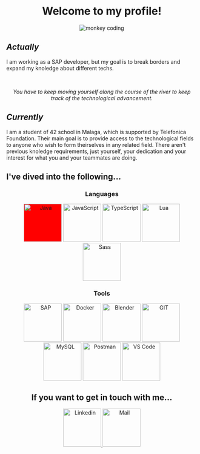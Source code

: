 <h1 align="center">Welcome to my profile!</h1>

<div align="center">
  <img src="https://media3.giphy.com/media/QXwtfadqo7wbfmT46H/giphy.gif" alt="monkey coding"/>
</div>

<h2><i>Actually</i></h2>
<p>
  I am working as a SAP developer, but my goal is to break borders and expand my knoledge about different techs.
</p>
<br/>
<p align="center">
  <i>You have to keep moving yourself along the course of the river to keep track of the technological advancement.</i>
</p>

<h2><i>Currently</i></h2>
<p>
I am a student of 42 school in Malaga, which is supported by Telefonica Foundation. Their main goal is to provide access to the technological fields to anyone who wish to form theirselves in any related field. There aren't previous knoledge requirements, just yourself, your dedication and your interest for what you and your teammates are doing.
</p>

<h2>I've dived into the following...</h2>
<div align="center">
<h3>Languages</h3>
  <img style="background-color: red;" width="100px" src="https://www.svgrepo.com/show/452234/java.svg" alt="Java"/>
  <img width="100px" src="https://www.svgrepo.com/show/349419/javascript.svg" alt="JavaScript"/>
  <img width="100px" src="https://www.svgrepo.com/show/349540/typescript.svg" alt="TypeScript"/>
  <img width="100px" src="https://www.svgrepo.com/show/354020/lua.svg" alt="Lua"/>
  <img width="100px" src="https://www.svgrepo.com/show/374061/sass.svg" alt="Sass"/>
</div>
<div align="center">
  <h3>Tools</h3>
  <img width="100px" src="https://www.svgrepo.com/show/331567/sap.svg" alt="SAP"/>
  <img width="100px" src="https://www.svgrepo.com/show/448221/docker.svg" alt="Docker"/>
  <img width="100px" src="https://www.svgrepo.com/show/353488/blender.svg" alt="Blender"/>
  <img width="100px" src="https://www.svgrepo.com/show/452210/git.svg" alt="GIT"/>
  <img width="100px" src="https://www.svgrepo.com/show/303251/mysql-logo.svg" alt="MySQL"/>
  <img width="100px" src="https://www.svgrepo.com/show/354202/postman-icon.svg" alt="Postman"/>
  <img width="100px" src="https://www.svgrepo.com/show/354522/visual-studio-code.svg" alt="VS Code"/>
</div>

<h2 align="center">If you want to get in touch with me...</h2>
<div align="center">
  <a href="https://es.linkedin.com/in/juan-de-dios-delgado-berm%C3%BAdez-4a2b90160">
    <img width="100px" src="https://www.svgrepo.com/show/448234/linkedin.svg" title="Linkedin"/>
  </a>
  <a href="mailto:jdelgado.berm@gmail.com">
    <img width="100px" src="https://www.svgrepo.com/show/282130/mail.svg" title="Mail"/>
  </a>
</div>
